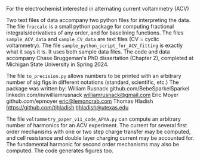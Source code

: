 For the electrochemist interested in alternating current voltammetry (ACV)

Two text files of data accompany two python files for interpreting the data.
The file `fraccalc` is a small python package for computing fractional integrals/derivatives of any order, and for baselining functions.
The files `sample_ACV_data` and `sample_CV_data` are text files (CV = cyclic voltammetry).
The file `sample_python_script_for_ACV_fitting` is exactly what it says it is. It uses both sample data files.
The code and data accompany Chase Bruggeman's PhD dissertation (Chapter 2), completed at Michigan State University in Spring 2024.

The file `to_precision.py` allows numbers to be printed with an arbitrary number of sig figs in different notations (standard, scientific, etc.) The package was written by:
William Rusnack github.com/BebeSparkelSparkel linkedin.com/in/williamrusnack williamrusnack@gmail.com
Eric Moyer github.com/epmoyer eric@lemoncrab.com
Thomas Hladish https://github.com/tjhladish tjhladish@utexas.edu

The file `voltammetry_paper_v11_code_APYA.py` can compute an arbitrary number of harmonics for an ACV experiment. The current for several first order mechanisms with one or two step charge transfer may be computed, and cell resistance and double layer charging current may be accounted for. The fundamental harmonic for second order mechanisms may also be computed. The code generates figures too.
